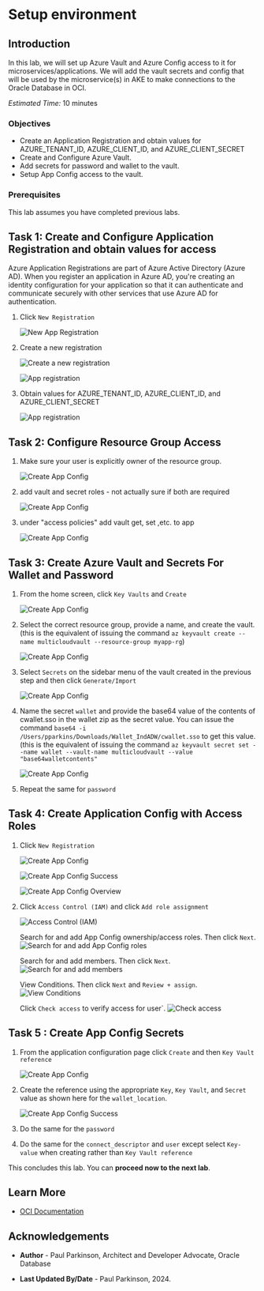 # Setup environment

## Introduction

In this lab, we will set up Azure Vault and Azure Config access to it for microservices/applications.
We will add the vault secrets and config that will be used by the microservice(s) in AKE to make connections to the Oracle Database in OCI.

*Estimated Time:* 10 minutes

### Objectives

* Create an Application Registration and obtain values for AZURE\_TENANT\_ID, AZURE\_CLIENT\_ID, and AZURE\_CLIENT\_SECRET
* Create and Configure Azure Vault.  
* Add secrets for password and wallet to the vault.
* Setup App Config access to the vault.


### Prerequisites

This lab assumes you have completed previous labs.

## Task 1: Create and Configure Application Registration and obtain values for access

Azure Application Registrations are part of Azure Active Directory (Azure AD). When you register an application in Azure AD, you're creating an identity configuration for your application so that it can authenticate and communicate securely with other services that use Azure AD for authentication.

   1. Click `New Registration`

      ![New App Registration](images/newappregistration.png)


   2. Create a new registration

      ![Create a new registration](images/registerapp.png)

      ![App registration](images/appregistration.png)

   3. Obtain values for AZURE\_TENANT\_ID, AZURE\_CLIENT\_ID, and AZURE\_CLIENT\_SECRET 

      ![App registration](images/appregistration.png)


## Task 2: Configure Resource Group Access

1. Make sure your user is explicitly owner of the resource group.

   ![Create App Config](images/resourcegrouprole.png)

2. add vault and secret roles - not actually sure if both are required

   ![Create App Config](images/resourcegroupaddmembers.png)

3. under "access policies" add vault get, set ,etc. to app

   ![Create App Config](images/resourcegroupaddconditions.png)


## Task 3: Create Azure Vault and Secrets For Wallet and Password

   1. From the home screen, click `Key Vaults` and `Create`

      ![Create App Config](images/keyvaultsfromhomepage.png)

   2. Select the correct resource group, provide a name, and create the vault. (this is the equivalent of issuing the command `az keyvault create --name multicloudvault --resource-group myapp-rg`)

      ![Create App Config](images/createkeyvaultdetail.png)

   3. Select `Secrets` on the sidebar menu of the vault created in the previous step and then click `Generate/Import`

      ![Create App Config](images/createkeyvaultdetail.png)

   4. Name the secret `wallet` and provide the base64 value of the contents of cwallet.sso in the wallet zip as the secret value.
      You can issue the command `base64 -i /Users/pparkins/Downloads/Wallet_IndADW/cwallet.sso` to get this value.
      (this is the equivalent of issuing the command `az keyvault secret set --name wallet --vault-name multicloudvault --value "base64walletcontents"`

      ![Create App Config](images/walletvaultsecret.png)

   5. Repeat the same for `password`

## Task 4: Create Application Config with Access Roles

   1. Click `New Registration`

      ![Create App Config](images/createappconfig.png)

      ![Create App Config Success](images/createappconfigsuccess.png)

      ![Create App Config Overview](images/createappconfigoverview.png)


   2. Click `Access Control (IAM)` and click `Add role assignment`

      ![Access Control (IAM)](images/createappconfigiam.png)
 
      Search for and add App Config ownership/access roles.  Then click `Next`.
      ![Search for and add App Config roles](images/addroleassignmentaddrole.png)
      
      Search for and add members. Then click `Next`. 
      ![Search for and add members](images/addroleassignmentmembers.png)

      View Conditions. Then click `Next` and `Review + assign`.
      ![View Conditions](images/addroleassignmentconditions.png)

      Click `Check access` to verify access for user`.
      ![Check access](images/checkroleassignment.png)


## Task 5 : Create App Config Secrets

   1. From the application configuration page click `Create` and then `Key Vault reference`

      ![Create App Config](images/appconfigcreate.png)


   2. Create the reference using the appropriate `Key`, `Key Vault`, and `Secret` value as shown here for the `wallet_location`.

      ![Create App Config Success](images/appconfigcreatedetail.png)


   3. Do the same for the `password` 


   4. Do the same for the `connect_descriptor` and `user` except select `Key-value` when creating rather than `Key Vault reference` 


This concludes this lab. You can **proceed now to the next lab**.

## Learn More

* [OCI Documentation](https://docs.oracle.com/en-us/iaas/Content/home.htm)

## Acknowledgements

* **Author** - Paul Parkinson, Architect and Developer Advocate, Oracle Database

* **Last Updated By/Date** - Paul Parkinson, 2024.